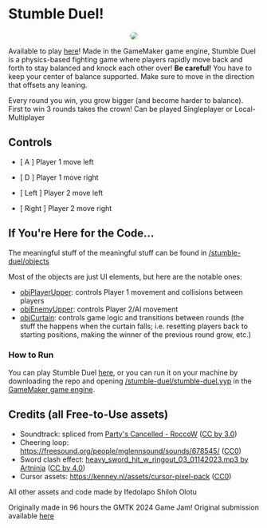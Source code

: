 # Stumble Duel!
<p align="center"><img style="border-radius:15px" src="https://picon.ngfiles.com/946000/flash_946842_card.webp?f1726289607"></p>


Available to play [here](https://gx.games/games/qj03ll/stumble-duel/)!
Made in the GameMaker game engine, Stumble Duel is a physics-based fighting game where players rapidly move back and forth to stay balanced and knock each other over! 
**Be careful!** You have to keep your center of balance supported. Make sure to move in the direction that offsets any leaning.

Every round you win, you grow bigger (and become harder to balance). First to win 3 rounds takes the crown! Can be played Singleplayer or Local-Multiplayer

## Controls
- [ A ] Player 1 move left
- [ D ] Player 1 move right

- [ Left ] Player 2 move left
- [ Right ] Player 2 move right

## If You're Here for the Code...
The meaningful stuff of the meaningful stuff can be found in [/stumble-duel/objects](/stumble-duel/objects)

Most of the objects are just UI elements, but here are the notable ones:
- [objPlayerUpper](/stumble-duel/objects/objPlayerUpper): controls Player 1 movement and collisions between players
- [objEnemyUpper](/stumble-duel/objects/objEnemyUpper): controls Player 2/AI movement
- [objCurtain](/stumble-duel/objects/objCurtain): controls game logic and transitions between rounds (the stuff the happens when the curtain falls; i.e. resetting players back to starting positions, making the winner of the previous round grow, etc.)

### How to Run
You can play Stumble Duel [here](https://gx.games/games/qj03ll/stumble-duel/), or you can run it on your machine by downloading the repo and opening [/stumble-duel/stumble-duel.yyp](/stumble-duel/stumble-duel.yyp) in the [GameMaker game engine](https://gamemaker.io/en/download).

## Credits (all Free-to-Use assets)
- Soundtrack: spliced from [Party's Cancelled - RoccoW](https://youtu.be/9H4lxOs6YGY?si=XnyLXV9PYMlnAshk) ([CC by 3.0](https://creativecommons.org/licenses/by/3.0/))
- Cheering loop: https://freesound.org/people/mglennsound/sounds/678545/ ([CC0](https://creativecommons.org/publicdomain/zero/1.0/))
- Sword clash effect: [heavy_sword_hit_w_ringout_03_01142023.mp3 by Artninja](https://freesound.org/people/Artninja/sounds/699986/) ([CC by 4.0](https://creativecommons.org/licenses/by/4.0/))
- Cursor assets: https://kenney.nl/assets/cursor-pixel-pack ([CC0](https://creativecommons.org/publicdomain/zero/1.0/))

All other assets and code made by Ifedolapo Shiloh Olotu

Originally made in 96 hours the GMTK 2024 Game Jam! Original submission available [here](https://itch.io/jam/gmtk-2024/rate/2912599)

